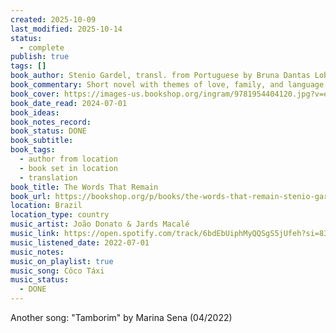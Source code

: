 ```yaml
---
created: 2025-10-09
last_modified: 2025-10-14
status:
  - complete
publish: true
tags: []
book_author: Stenio Gardel, transl. from Portuguese by Bruna Dantas Lobato
book_commentary: Short novel with themes of love, family, and language. Not particularly memorable.
book_cover: https://images-us.bookshop.org/ingram/9781954404120.jpg?v=enc-v1
book_date_read: 2024-07-01
book_ideas:
book_notes_record:
book_status: DONE
book_subtitle:
book_tags:
  - author from location
  - book set in location
  - translation
book_title: The Words That Remain
book_url: https://bookshop.org/p/books/the-words-that-remain-stenio-gardel/18054983?ean=9781954404120&next=t&next=t
location: Brazil
location_type: country
music_artist: João Donato & Jards Macalé
music_link: https://open.spotify.com/track/6bdEbUiphMyQQSgS5jUfeh?si=8373771ac6724af2
music_listened_date: 2022-07-01
music_notes:
music_on_playlist: true
music_song: Côco Táxi
music_status:
  - DONE
---
```


Another song: "Tamborim" by Marina Sena (04/2022)
